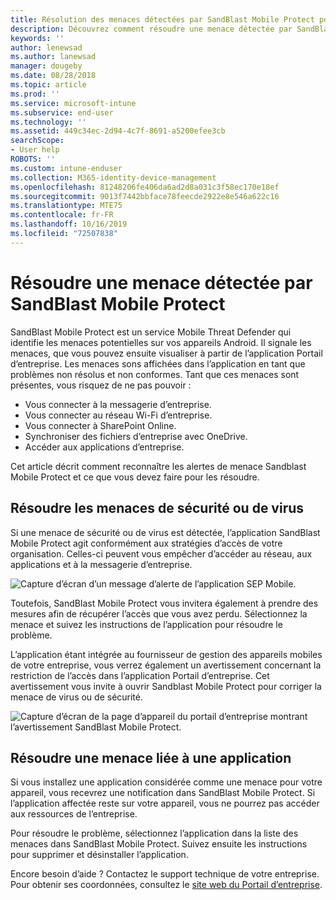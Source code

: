 ```yaml
---
title: Résolution des menaces détectées par SandBlast Mobile Protect pour Android | Microsoft Docs
description: Découvrez comment résoudre une menace détectée par SandBlast Mobile Protect pour Android.
keywords: ''
author: lenewsad
ms.author: lanewsad
manager: dougeby
ms.date: 08/28/2018
ms.topic: article
ms.prod: ''
ms.service: microsoft-intune
ms.subservice: end-user
ms.technology: ''
ms.assetid: 449c34ec-2d94-4c7f-8691-a5200efee3cb
searchScope:
- User help
ROBOTS: ''
ms.custom: intune-enduser
ms.collection: M365-identity-device-management
ms.openlocfilehash: 81248206fe406da6ad2d8a031c3f58ec170e18ef
ms.sourcegitcommit: 9013f7442bbface78feecde2922e8e546a622c16
ms.translationtype: MTE75
ms.contentlocale: fr-FR
ms.lasthandoff: 10/16/2019
ms.locfileid: "72507838"
---
```

# <a name="resolve-a-threat-found-by-sandblast-mobile-protect"></a>Résoudre une menace détectée par SandBlast Mobile Protect

SandBlast Mobile Protect est un service Mobile Threat Defender qui identifie les menaces potentielles sur vos appareils Android. Il signale les menaces, que vous pouvez ensuite visualiser à partir de l’application Portail d’entreprise. Les menaces sons affichées dans l’application en tant que problèmes non résolus et non conformes. Tant que ces menaces sont présentes, vous risquez de ne pas pouvoir :   

* Vous connecter à la messagerie d’entreprise.
* Vous connecter au réseau Wi-Fi d’entreprise.
* Vous connecter à SharePoint Online.
* Synchroniser des fichiers d’entreprise avec OneDrive.
* Accéder aux applications d’entreprise.

Cet article décrit comment reconnaître les alertes de menace Sandblast Mobile Protect et ce que vous devez faire pour les résoudre.  

## <a name="troubleshoot-virus-or-security-threat"></a>Résoudre les menaces de sécurité ou de virus  
Si une menace de sécurité ou de virus est détectée, l’application SandBlast Mobile Protect agit conformément aux stratégies d’accès de votre organisation. Celles-ci peuvent vous empêcher d’accéder au réseau, aux applications et à la messagerie d’entreprise.  

![Capture d’écran d’un message d’alerte de l’application SEP Mobile.](./media/skycure-list-of-potential-issues-android.png)  

Toutefois, SandBlast Mobile Protect vous invitera également à prendre des mesures afin de récupérer l’accès que vous avez perdu. Sélectionnez la menace et suivez les instructions de l’application pour résoudre le problème.

L’application étant intégrée au fournisseur de gestion des appareils mobiles de votre entreprise, vous verrez également un avertissement concernant la restriction de l’accès dans l’application Portail d’entreprise. Cet avertissement vous invite à ouvrir Sandblast Mobile Protect pour corriger la menace de virus ou de sécurité.

  ![Capture d’écran de la page d’appareil du portail d’entreprise montrant l’avertissement SandBlast Mobile Protect.](./media/CP-lookout-virus-banner-1808.png)  

## <a name="troubleshoot-an-app-threat"></a>Résoudre une menace liée à une application  

Si vous installez une application considérée comme une menace pour votre appareil, vous recevrez une notification dans SandBlast Mobile Protect. Si l’application affectée reste sur votre appareil, vous ne pourrez pas accéder aux ressources de l’entreprise.  

Pour résoudre le problème, sélectionnez l’application dans la liste des menaces dans SandBlast Mobile Protect. Suivez ensuite les instructions pour supprimer et désinstaller l’application.     

Encore besoin d’aide ? Contactez le support technique de votre entreprise. Pour obtenir ses coordonnées, consultez le [site web du Portail d’entreprise](https://go.microsoft.com/fwlink/?linkid=2010980).
